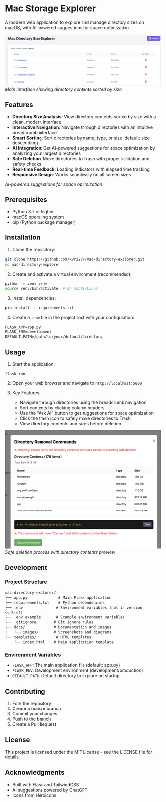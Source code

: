 # Mac Storage Explorer

A modern web application to explore and manage directory sizes on macOS, with AI-powered suggestions for space optimization.

![Main Interface](docs/images/main-interface.png)
*Main interface showing directory contents sorted by size*

## Features

- **Directory Size Analysis**: View directory contents sorted by size with a clean, modern interface
- **Interactive Navigation**: Navigate through directories with an intuitive breadcrumb interface
- **Smart Sorting**: Sort directories by name, type, or size (default: size descending)
- **AI Integration**: Get AI-powered suggestions for space optimization by analyzing your largest directories
- **Safe Deletion**: Move directories to Trash with proper validation and safety checks
- **Real-time Feedback**: Loading indicators with elapsed time tracking
- **Responsive Design**: Works seamlessly on all screen sizes


*AI-powered suggestions for space optimization*

## Prerequisites

- Python 3.7 or higher
- macOS operating system
- pip (Python package manager)

## Installation

1. Clone the repository:
```bash
git clone https://github.com/kvr2277/mac-directory-explorer.git
cd mac-directory-explorer
```

2. Create and activate a virtual environment (recommended):
```bash
python -m venv venv
source venv/bin/activate  # On macOS/Linux
```

3. Install dependencies:
```bash
pip install -r requirements.txt
```

4. Create a `.env` file in the project root with your configuration:
```env
FLASK_APP=app.py
FLASK_ENV=development
DEFAULT_PATH=/path/to/your/default/directory
```

## Usage

1. Start the application:
```bash
flask run
```

2. Open your web browser and navigate to `http://localhost:5000`

3. Key Features:
   - Navigate through directories using the breadcrumb navigation
   - Sort contents by clicking column headers
   - Use the "Ask AI" button to get suggestions for space optimization
   - Click the trash icon to safely move directories to Trash
   - View directory contents and sizes before deletion

![Safe Deletion](docs/images/safe-deletion.png)
*Safe deletion process with directory contents preview*

## Development

### Project Structure
```
mac-directory-explorer/
├── app.py              # Main Flask application
├── requirements.txt    # Python dependencies
├── .env               # Environment variables (not in version control)
├── .env.example       # Example environment variables
├── .gitignore        # Git ignore rules
├── docs/             # Documentation and images
│   └── images/       # Screenshots and diagrams
└── templates/         # HTML templates
    └── index.html    # Main application template
```

### Environment Variables
- `FLASK_APP`: The main application file (default: app.py)
- `FLASK_ENV`: Development environment (development/production)
- `DEFAULT_PATH`: Default directory to explore on startup

## Contributing

1. Fork the repository
2. Create a feature branch
3. Commit your changes
4. Push to the branch
5. Create a Pull Request

## License

This project is licensed under the MIT License - see the LICENSE file for details.

## Acknowledgments

- Built with Flask and TailwindCSS
- AI suggestions powered by ChatGPT
- Icons from Heroicons 


